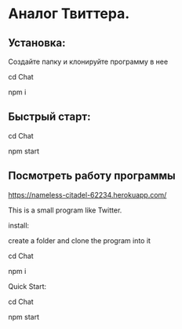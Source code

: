 # Аналог Твиттера.

## Установка:

Создайте папку и клонируйте программу в нее

cd Chat

npm i

## Быстрый старт:

cd Chat

npm start

## Посмотреть работу программы

https://nameless-citadel-62234.herokuapp.com/

This is a small program like Twitter.

install:

create a folder and clone the program into it

cd Chat

npm i

Quick Start:

cd Chat

npm start
